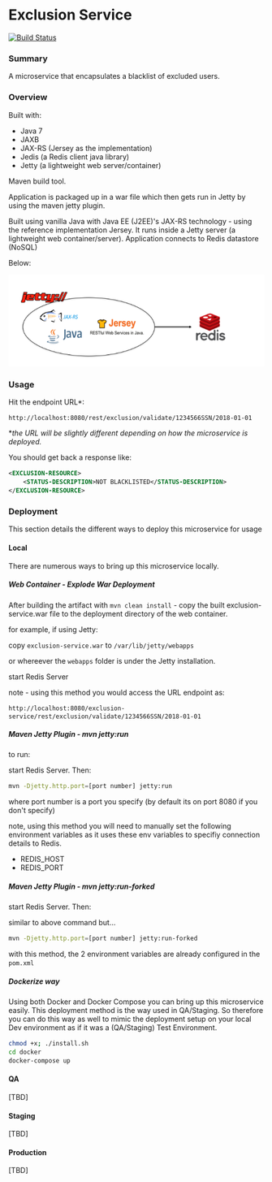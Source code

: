# Exclusion Service

[![Build Status](https://travis-ci.org/colinbut/exclusion-service.svg?branch=master)](https://travis-ci.org/colinbut/exclusion-service)

### Summary 
A microservice that encapsulates a blacklist of excluded users.

### Overview
Built with:

- Java 7
- JAXB
- JAX-RS (Jersey as the implementation)
- Jedis (a Redis client java library)
- Jetty (a lightweight web server/container)

Maven build tool. 

Application is packaged up in a war file which then gets run in Jetty by using the maven jetty plugin.


Built using vanilla Java with Java EE (J2EE)'s JAX-RS technology - using the reference implementation Jersey. It runs inside a Jetty server (a lightweight web container/server). Application connects to
Redis datastore (NoSQL)

Below:

![Image of technology diagram](etc/diagram.png)


### Usage

Hit the endpoint URL*:

```
http://localhost:8080/rest/exclusion/validate/1234566SSN/2018-01-01
```

*_the URL will be slightly different depending on how the microservice is deployed._

You should get back a response like:

```xml
<EXCLUSION-RESOURCE>
    <STATUS-DESCRIPTION>NOT BLACKLISTED</STATUS-DESCRIPTION>
</EXCLUSION-RESOURCE>
```

### Deployment

This section details the different ways to deploy this microservice for usage

#### Local

There are numerous ways to bring up this microservice locally.

##### Web Container - Explode War Deployment

After building the artifact with `mvn clean install` - copy the built exclusion-service.war file
to the deployment directory of the web container.

for example, if using Jetty:

copy `exclusion-service.war` to `/var/lib/jetty/webapps`

or whereever the `webapps` folder is under the Jetty installation.

start Redis Server

note - using this method you would access the URL endpoint as:

```
http://localhost:8080/exclusion-service/rest/exclusion/validate/1234566SSN/2018-01-01
```


##### Maven Jetty Plugin - mvn jetty:run

to run:

start Redis Server. Then:

```bash
mvn -Djetty.http.port=[port number] jetty:run
```

where port number is a port you specify (by default its on port 8080 if you don't specify)

note, using this method you will need to manually set the following environment variables as it uses these env variables to specifiy connection details to Redis.

- REDIS_HOST
- REDIS_PORT

##### Maven Jetty Plugin - mvn jetty:run-forked

start Redis Server. Then:

similar to above command but...

```bash
mvn -Djetty.http.port=[port number] jetty:run-forked
```

with this method, the 2 environment variables are already configured in the `pom.xml` 

##### Dockerize way

Using both Docker and Docker Compose you can bring up this microservice easily.
This deployment method is the way used in QA/Staging. So therefore you can do this way as well
to mimic the deployment setup on your local Dev environment as if it was a (QA/Staging) Test Environment.

```bash
chmod +x; ./install.sh
cd docker
docker-compose up
```


#### QA

[TBD]
#### Staging

[TBD]
#### Production

[TBD]

